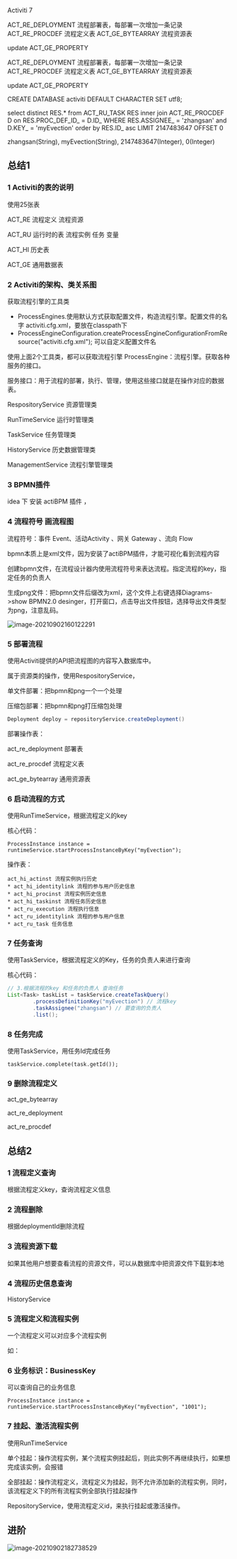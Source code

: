 Activiti 7

ACT_RE_DEPLOYMENT 流程部署表，每部署一次增加一条记录
ACT_RE_PROCDEF 流程定义表
ACT_GE_BYTEARRAY 流程资源表

update ACT_GE_PROPERTY



ACT_RE_DEPLOYMENT 流程部署表，每部署一次增加一条记录
ACT_RE_PROCDEF 流程定义表
ACT_GE_BYTEARRAY 流程资源表

update ACT_GE_PROPERTY



CREATE DATABASE activiti DEFAULT CHARACTER SET utf8;

select distinct RES.* 
from ACT_RU_TASK RES inner join ACT_RE_PROCDEF D on RES.PROC_DEF_ID_ = D.ID_ 
WHERE RES.ASSIGNEE_ = 'zhangsan' and D.KEY_ = 'myEvection' order by RES.ID_ asc LIMIT 2147483647 OFFSET 0

zhangsan(String), myEvection(String), 2147483647(Integer), 0(Integer)

## 总结1

### 1 Activiti的表的说明

使用25张表

ACT_RE  			流程定义 流程资源

ACT_RU			运行时的表 流程实例 任务 变量

ACT_HI 			历史表

ACT_GE			通用数据表

### 2 Activiti的架构、类关系图

获取流程引擎的工具类

- ProcessEngines.使用默认方式获取配置文件，构造流程引擎。配置文件的名字 activiti.cfg.xml，要放在classpath下
- ProcessEngineConfiguration.createProcessEngineConfigurationFromResource("activiti.cfg.xml"); 可以自定义配置文件名

使用上面2个工具类，都可以获取流程引擎 ProcessEngine：流程引擎。获取各种服务的接口。

服务接口：用于流程的部署，执行、管理，使用这些接口就是在操作对应的数据表。

RespositoryService      资源管理类

RunTimeService			运行时管理类

TaskService					任务管理类

HistoryService				历史数据管理类

ManagementService	流程引擎管理类	

### 3 BPMN插件

idea 下 安装 actiBPM 插件 ，

### 4 流程符号 画流程图

流程符号：事件 Event、活动Activity 、网关 Gateway 、流向 Flow 

bpmn本质上是xml文件，因为安装了actiBPM插件，才能可视化看到流程内容

创建bpmn文件，在流程设计器内使用流程符号来表达流程。指定流程的key，指定任务的负责人

生成png文件：把bpmn文件后缀改为xml，这个文件上右键选择Diagrams->show BPMN2.0 desinger，打开窗口，点击导出文件按钮，选择导出文件类型为png，注意乱码。

![image-20210902160122291](assest/image-20210902160122291.png)

### 5 部署流程

使用Activiti提供的API把流程图的内容写入数据库中。

属于资源类的操作，使用RespositoryService，

单文件部署：把bpmn和png一个一个处理

压缩包部署：把bpmn和png打压缩包处理

```java
Deployment deploy = repositoryService.createDeployment()
```

部署操作表：

act_re_deployment 部署表

act_re_procdef 流程定义表

act_ge_bytearray 通用资源表

### 6 启动流程的方式

使用RunTimeService，根据流程定义的key

核心代码：

```
ProcessInstance instance = runtimeService.startProcessInstanceByKey("myEvection");
```

操作表：

```
act_hi_actinst 流程实例执行历史
* act_hi_identitylink 流程的参与用户历史信息
* act_hi_procinst 流程实例历史信息
* act_hi_taskinst 流程任务历史信息
* act_ru_execution 流程执行信息
* act_ru_identitylink 流程的参与用户信息
* act_ru_task 任务信息
```

### 7 任务查询

使用TaskService，根据流程定义的Key，任务的负责人来进行查询

核心代码：

```java
// 3.根据流程的key 和任务的负责人 查询任务
List<Task> taskList = taskService.createTaskQuery()
        .processDefinitionKey("myEvection") // 流程key
        .taskAssignee("zhangsan") // 要查询的负责人
        .list();
```

### 8 任务完成

使用TaskService，用任务Id完成任务

```
taskService.complete(task.getId());
```



### 9 删除流程定义

act_ge_bytearray

act_re_deployment

act_re_procdef



## 总结2

### 1 流程定义查询

根据流程定义key，查询流程定义信息

### 2 流程删除

根据deploymentId删除流程

### 3 流程资源下载

如果其他用户想要查看流程的资源文件，可以从数据库中把资源文件下载到本地

### 4 流程历史信息查询

HistoryService

### 5 流程定义和流程实例

一个流程定义可以对应多个流程实例

如：

### 6 业务标识：BusinessKey

可以查询自己的业务信息

```
ProcessInstance instance = runtimeService.startProcessInstanceByKey("myEvection", "1001");
```

### 7 挂起、激活流程实例

使用RunTimeService

单个挂起：操作流程实例，某个流程实例挂起后，则此实例不再继续执行，如果想完成该实例，会报错

全部挂起：操作流程定义，流程定义为挂起，则不允许添加新的流程实例，同时，该流程定义下的所有流程实例全部执行挂起操作

RepositoryService，使用流程定义id，来执行挂起或激活操作。

## 进阶

![image-20210902182738529](assest/image-20210902182738529.png)